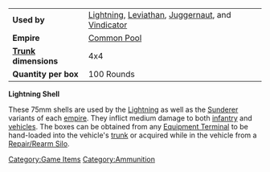 |                                                 |                                                                                                                                                           |
| ----------------------------------------------- | --------------------------------------------------------------------------------------------------------------------------------------------------------- |
| **Used by**                                     | [Lightning](../Lightning.md), [Leviathan](../vehicles/Leviathan.md), [Juggernaut](../vehicles/Juggernaut.md), and [Vindicator](../vehicles/Vindicator.md) |
| **Empire**                                      | [Common Pool](../terminology/Common_Pool.md)                                                                                                              |
| **[Trunk](../terminology/Trunk.md) dimensions** | 4x4                                                                                                                                                       |
| **Quantity per box**                            | 100 Rounds                                                                                                                                                |

**Lightning Shell**

These 75mm shells are used by the [Lightning](../Lightning.md) as
well as the [Sunderer](../vehicles/Sunderer.md) variants of each
[empire](../terminology/Empire.md). They inflict medium damage to both
[infantry](../terminology/Infantry.md) and [vehicles](../vehicles/Vehicle.md). The
boxes can be obtained from any [Equipment
Terminal](../items/Equipment_Terminal.md) to be hand-loaded into the
vehicle's [trunk](../terminology/Trunk.md) or acquired while in the vehicle
from a [Repair/Rearm Silo](../items/Repair_Rearm_Silo.md).

[Category:Game Items](Category:Game_Items.md)
[Category:Ammunition](Category:Ammunition.md)
